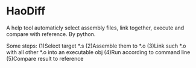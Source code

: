 HaoDiff
=======

A help tool automaticly select assembly files, link together, execute and compare with reference. By python.

Some steps:
(1)Select target *.s
(2)Assemble them to *.o
(3)Link such *.o with all other *.o into an executable obj
(4)Run according to command line
(5)Compare result to reference
